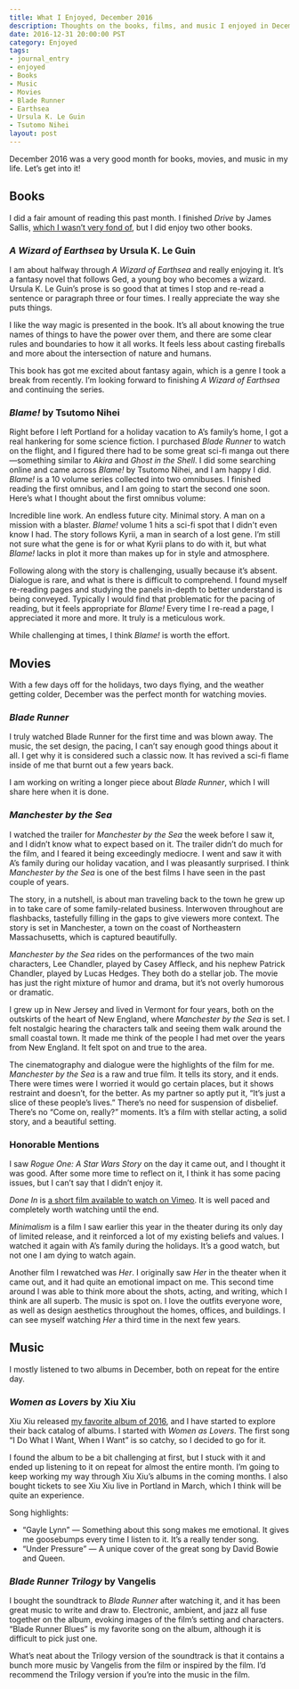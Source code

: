 ```yaml
---
title: What I Enjoyed, December 2016
description: Thoughts on the books, films, and music I enjoyed in December 2016.
date: 2016-12-31 20:00:00 PST
category: Enjoyed
tags:
- journal_entry
- enjoyed
- Books
- Music
- Movies
- Blade Runner
- Earthsea
- Ursula K. Le Guin
- Tsutomo Nihei
layout: post
---
```


December 2016 was a very good month for books, movies, and music in my life. Let’s get into it!

## Books

I did a fair amount of reading this past month. I finished _Drive_ by James Sallis, [which I wasn’t very fond of](/drive-book-review), but I did enjoy two other books.

### _A Wizard of Earthsea_ by Ursula K. Le Guin

I am about halfway through _A Wizard of Earthsea_ and really enjoying it. It’s a fantasy novel that follows Ged, a young boy who becomes a wizard. Ursula K. Le Guin’s prose is so good that at times I stop and re-read a sentence or paragraph three or four times. I really appreciate the way she puts things.

I like the way magic is presented in the book. It’s all about knowing the true names of things to have the power over them, and there are some clear rules and boundaries to how it all works. It feels less about casting fireballs and more about the intersection of nature and humans.

This book has got me excited about fantasy again, which is a genre I took a break from recently. I’m looking forward to finishing _A Wizard of Earthsea_ and continuing the series.

### _Blame!_ by Tsutomo Nihei

Right before I left Portland for a holiday vacation to A’s family’s home, I got a real hankering for some science fiction. I purchased _Blade Runner_ to watch on the flight, and I figured there had to be some great sci-fi manga out there—something similar to _Akira_ and _Ghost in the Shell_. I did some searching online and came across _Blame!_ by Tsutomo Nihei, and I am happy I did. _Blame!_ is a 10 volume series collected into two omnibuses. I finished reading the first omnibus, and I am going to start the second one soon. Here’s what I thought about the first omnibus volume:

Incredible line work. An endless future city. Minimal story. A man on a mission with a blaster. _Blame!_ volume 1 hits a sci-fi spot that I didn't even know I had. The story follows Kyrii, a man in search of a lost gene. I’m still not sure what the gene is for or what Kyrii plans to do with it, but what _Blame!_ lacks in plot it more than makes up for in style and atmosphere.  

Following along with the story is challenging, usually because it’s absent. Dialogue is rare, and what is there is difficult to comprehend. I found myself re-reading pages and studying the panels in-depth to better understand is being conveyed. Typically I would find that problematic for the pacing of reading, but it feels appropriate for _Blame!_ Every time I re-read a page, I appreciated it more and more. It truly is a meticulous work.

While challenging at times, I think _Blame!_ is worth the effort.

## Movies

With a few days off for the holidays, two days flying, and the weather getting colder, December was the perfect month for watching movies. 

### _Blade Runner_

I truly watched Blade Runner for the first time and was blown away. The music, the set design, the pacing, I can’t say enough good things about it all. I get why it is considered such a classic now. It has revived a sci-fi flame inside of me that burnt out a few years back.

I am working on writing a longer piece about _Blade Runner_, which I will share here when it is done.

### _Manchester by the Sea_

I watched the trailer for _Manchester by the Sea_ the week before I saw it, and I didn’t know what to expect based on it. The trailer didn’t do much for the film, and I feared it being exceedingly mediocre. I went and saw it with A’s family during our holiday vacation, and I was pleasantly surprised. I think _Manchester by the Sea_ is one of the best films I have seen in the past couple of years.

The story, in a nutshell, is about man traveling back to the town he grew up in to take care of some family-related business. Interwoven throughout are flashbacks, tastefully filling in the gaps to give viewers more context. The story is set in Manchester, a town on the coast of Northeastern Massachusetts, which is captured beautifully.

_Manchester by the Sea_ rides on the performances of the two main characters, Lee Chandler, played by Casey Affleck, and his nephew Patrick Chandler, played by Lucas Hedges. They both do a stellar job. The movie has just the right mixture of humor and drama, but it’s not overly humorous or dramatic.

I grew up in New Jersey and lived in Vermont for four years, both on the outskirts of the heart of New England, where _Manchester by the Sea_ is set. I felt nostalgic hearing the characters talk and seeing them walk around the small coastal town. It made me think of the people I had met over the years from New England. It felt spot on and true to the area.

The cinematography and dialogue were the highlights of the film for me. _Manchester by the Sea_ is a raw and true film. It tells its story, and it ends. There were times were I worried it would go certain places, but it shows restraint and doesn’t, for the better. As my partner so aptly put it, “It’s just a slice of these people’s lives.” There’s no need for suspension of disbelief. There’s no “Come on, really?” moments. It’s a film with stellar acting, a solid story, and a beautiful setting.

### Honorable Mentions

I saw _Rogue One: A Star Wars Story_ on the day it came out, and I thought it was good. After some more time to reflect on it, I think it has some pacing issues, but I can’t say that I didn’t enjoy it.

_Done In_ is [a short film available to watch on Vimeo](https://vimeo.com/88208598). It is well paced and completely worth watching until the end.

_Minimalism_ is a film I saw earlier this year in the theater during its only day of limited release, and it reinforced a lot of my existing beliefs and values. I watched it again with A’s family during the holidays. It’s a good watch, but not one I am dying to watch again.

Another film I rewatched was _Her_. I originally saw _Her_ in the theater when it came out, and it had quite an emotional impact on me. This second time around I was able to think more about the shots, acting, and writing, which I think are all superb. The music is spot on. I love the outfits everyone wore, as well as design aesthetics throughout the homes, offices, and buildings. I can see myself watching _Her_ a third time in the next few years.

## Music

I mostly listened to two albums in December, both on repeat for the entire day.

### _Women as Lovers_ by Xiu Xiu

Xiu Xiu released [my favorite album of 2016](favorite-album-of-2016), and I have started to explore their back catalog of albums. I started with _Women as Lovers_. The first song “I Do What I Want, When I Want” is so catchy, so I decided to go for it.

I found the album to be a bit challenging at first, but I stuck with it and ended up listening to it on repeat for almost the entire month. I’m going to keep working my way through Xiu Xiu’s albums in the coming months. I also bought tickets to see Xiu Xiu live in Portland in March, which I think will be quite an experience.

Song highlights:

- “Gayle Lynn” — Something about this song makes me emotional. It gives me goosebumps every time I listen to it. It’s a really tender song.
- “Under Pressure” — A unique cover of the great song by David Bowie and Queen.

### _Blade Runner Trilogy_ by Vangelis

I bought the soundtrack to _Blade Runner_ after watching it, and it has been great music to write and draw to. Electronic, ambient, and jazz all fuse together on the album, evoking images of the film’s setting and characters. “Blade Runner Blues” is my favorite song on the album, although it is difficult to pick just one.

What’s neat about the Trilogy version of the soundtrack is that it contains a bunch more music by Vangelis from the film or inspired by the film. I’d recommend the Trilogy version if you’re into the music in the film.
